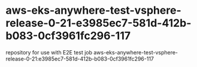 # aws-eks-anywhere-test-vsphere-release-0-21-e3985ec7-581d-412b-b083-0cf3961fc296-117
repository for use with E2E test job aws-eks-anywhere-test-vsphere-release-0-21:e3985ec7-581d-412b-b083-0cf3961fc296-117
